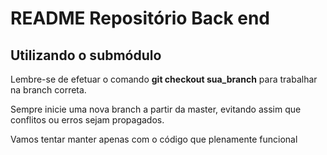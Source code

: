 <h1>README Repositório Back end</h1>

<h2>Utilizando o submódulo</h2>

<p>Lembre-se de efetuar o comando <b>git checkout sua_branch</b> para trabalhar na branch correta.</p>
<p>Sempre inicie uma nova branch a partir da master, evitando assim que conflitos ou erros sejam propagados.</p>
<p>Vamos tentar manter apenas com o código que plenamente funcional</p>
